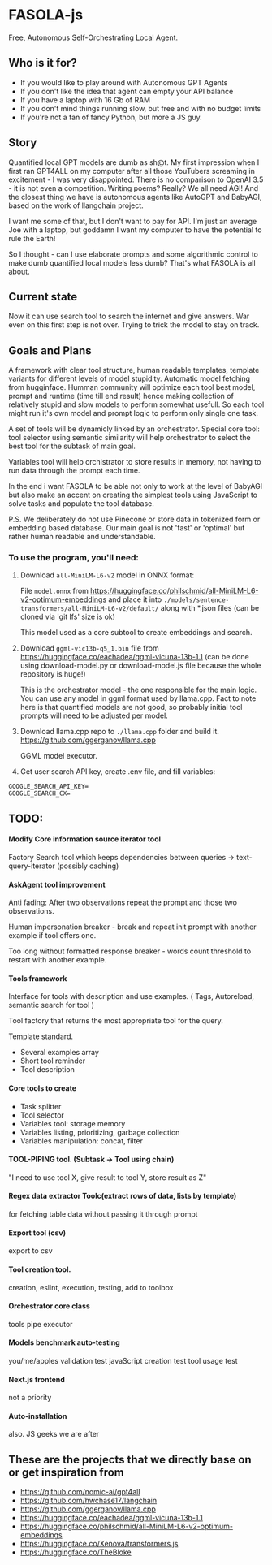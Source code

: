 # FASOLA-js

Free, Autonomous Self-Orchestrating Local Agent.

## Who is it for?

- If you would like to play around with Autonomous GPT Agents
- If you don't like the idea that agent can empty your API balance
- If you have a laptop with 16 Gb of RAM
- If you don't mind things running slow, but free and with no budget limits
- If you're not a fan of fancy Python, but more a JS guy.

## Story

Quantified local GPT models are dumb as sh@t. My first impression when I first ran GPT4ALL on my computer after all those YouTubers screaming in excitement - I was very disappointed. There is no comparison to OpenAI 3.5 - it is not even a competition. Writing poems? Really? We all need AGI! And the closest thing we have is autonomous agents like AutoGPT and BabyAGI, based on the work of llangchain project.

I want me some of that, but I don't want to pay for API. I'm just an average Joe with a laptop, but goddamn I want my computer to have the potential to rule the Earth!

So I thought - can I use elaborate prompts and some algorithmic control to make dumb quantified local models less dumb? That's what FASOLA is all about.

## Current state

Now it can use search tool to search the internet and give answers. War even on this first step is not over. Trying to trick the model to stay on track.

## Goals and Plans

A framework with clear tool structure, human readable templates, template variants for different levels of model stupidity. Automatic model
fetching from hugginface. Humman community will optimize each tool best model, prompt and runtime (time till end result) hence making collection of relatively stupid and slow models to perform somewhat usefull. So each tool might run it's own model and prompt logic to perform only single one task.

A set of tools will be dynamicly linked by an orchestrator. Special core tool: tool selector using semantic similarity will help orchestrator to select the best tool for the subtask of main goal.

Variables tool will help orchistrator to store results in memory, not having to run data through the prompt each time.

In the end i want FASOLA to be able not only to work at the level of BabyAGI but also make an accent on creating the simplest tools using JavaScript to solve tasks and populate the tool database.

P.S. We deliberately do not use Pinecone or store data in tokenized form or embedding based database. Our main goal is not 'fast' or 'optimal' but rather human readable and understandable.


### To use the program, you'll need:

1. Download `all-MiniLM-L6-v2` model in ONNX format:

   File `model.onnx` from https://huggingface.co/philschmid/all-MiniLM-L6-v2-optimum-embeddings
   and place it into `./models/sentence-transformers/all-MiniLM-L6-v2/default/`
   along with *.json files (can be cloned via 'git lfs' size is ok)

   This model used as a core subtool to create embeddings and search.

2. Download `ggml-vic13b-q5_1.bin` file from https://huggingface.co/eachadea/ggml-vicuna-13b-1.1 (can be done using download-model.py or download-model.js file because the whole repository is huge!)

   This is the orchestrator model - the one responsible for the main logic.
   You can use any model in ggml format used by llama.cpp. Fact to note
   here is that quantified models are not good, so probably initial tool
   prompts will need to be adjusted per model. 

3. Download llama.cpp repo to `./llama.cpp` folder and build it.
   https://github.com/ggerganov/llama.cpp

   GGML model executor.

4. Get user search API key, create .env file, and fill variables:

```
GOOGLE_SEARCH_API_KEY=
GOOGLE_SEARCH_CX=
```

## TODO:

#### Modify Core information source iterator tool

Factory Search tool which keeps dependencies between queries -> text-query-iterator (possibly caching)

#### AskAgent tool improvement

Anti fading: After two observations repeat the prompt and those two observations.

Human impersonation breaker - break and repeat init prompt with another example if tool offers one.

Too long without formatted response breaker - words count threshold
to restart with another example.

#### Tools framework

Interface for tools with description and use examples.
( Tags, Autoreload, semantic search for tool )

Tool factory that returns the most appropriate tool for the query.

Template standard.
- Several examples array
- Short tool reminder
- Tool description

#### Core tools to create

* Task splitter
* Tool selector
* Variables tool: storage memory
* Variables listing, prioritizing, garbage collection
* Variables manipulation: concat, filter

#### TOOL-PIPING tool. (Subtask -> Tool using chain)
 "I need to use tool X, give result to tool Y, store result as Z"
#### Regex data extractor Toolc(extract rows of data, lists by template)
 for fetching table data without passing it through prompt
#### Export tool (csv)
 export to csv
#### Tool creation tool.
 creation, eslint, execution, testing, add to toolbox
#### Orchestrator core class
 tools pipe executor
#### Models benchmark auto-testing
 you/me/apples validation test
 javaScript creation test
 tool usage test

#### Next.js frontend
 not a priority
#### Auto-installation
 also. JS geeks we are after

## These are the projects that we directly base on or get inspiration from

* https://github.com/nomic-ai/gpt4all
* https://github.com/hwchase17/langchain
* https://github.com/ggerganov/llama.cpp
* https://huggingface.co/eachadea/ggml-vicuna-13b-1.1
* https://huggingface.co/philschmid/all-MiniLM-L6-v2-optimum-embeddings
* https://huggingface.co/Xenova/transformers.js
* https://huggingface.co/TheBloke

